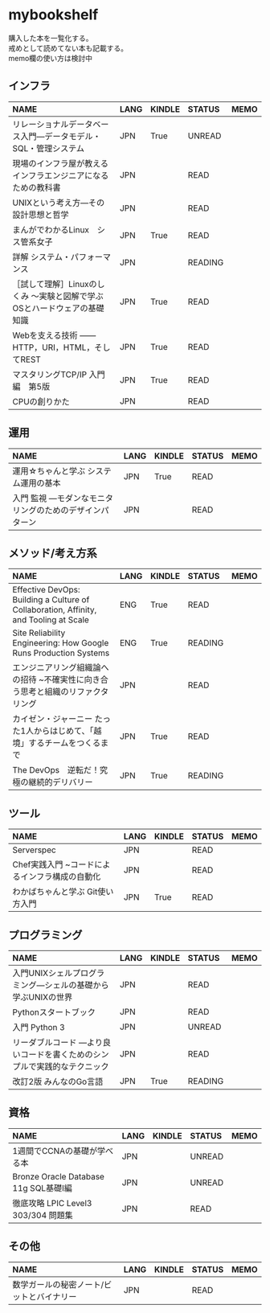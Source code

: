 # mybookshelf

購入した本を一覧化する。  
戒めとして読めてない本も記載する。  
memo欄の使い方は検討中

## インフラ

|NAME|LANG|KINDLE|STATUS|MEMO|
|:---|:---|:---|:---|:---|
|リレーショナルデータベース入門―データモデル・SQL・管理システム |JPN|True|UNREAD||
|現場のインフラ屋が教える インフラエンジニアになるための教科書|JPN||READ||
|UNIXという考え方―その設計思想と哲学|JPN||READ||
|まんがでわかるLinux　シス管系女子|JPN|True|READ||
|詳解 システム・パフォーマンス|JPN||READING||
|［試して理解］Linuxのしくみ ～実験と図解で学ぶOSとハードウェアの基礎知識|JPN|True|READ||
|Webを支える技術 ―― HTTP，URI，HTML，そしてREST|JPN|True|READ||
|マスタリングTCP/IP 入門編　第5版|JPN|True|READ||
|CPUの創りかた|JPN||READ||

## 運用

|NAME|LANG|KINDLE|STATUS|MEMO|
|:---|:---|:---|:---|:---|
|運用☆ちゃんと学ぶ システム運用の基本|JPN|True|READ||
|入門 監視 ―モダンなモニタリングのためのデザインパターン|JPN||READ||

## メソッド/考え方系

|NAME|LANG|KINDLE|STATUS|MEMO|
|:---|:---|:---|:---|:---|
|Effective DevOps: Building a Culture of Collaboration, Affinity, and Tooling at Scale|ENG|True|READ||
|Site Reliability Engineering: How Google Runs Production Systems|ENG|True|READING||
|エンジニアリング組織論への招待 ~不確実性に向き合う思考と組織のリファクタリング|JPN||READ||
|カイゼン・ジャーニー たった1人からはじめて、「越境」するチームをつくるまで|JPN|True|READ||
|The DevOps　逆転だ！究極の継続的デリバリー|JPN|True|READING||


## ツール

|NAME|LANG|KINDLE|STATUS|MEMO|
|:---|:---|:---|:---|:---|
|Serverspec|JPN||READ||
|Chef実践入門 ~コードによるインフラ構成の自動化|JPN||READ||
|わかばちゃんと学ぶ Git使い方入門|JPN|True|READ||

## プログラミング

|NAME|LANG|KINDLE|STATUS|MEMO|
|:---|:---|:---|:---|:---|
|入門UNIXシェルプログラミング―シェルの基礎から学ぶUNIXの世界|JPN||READ||
|Pythonスタートブック|JPN||READ||
|入門 Python 3|JPN||UNREAD||
|リーダブルコード ―より良いコードを書くためのシンプルで実践的なテクニック|JPN||READ||
|改訂2版 みんなのGo言語|JPN|True|READING|

## 資格

|NAME|LANG|KINDLE|STATUS|MEMO|
|:---|:---|:---|:---|:---|
|1週間でCCNAの基礎が学べる本|JPN||UNREAD||
|Bronze Oracle Database 11g SQL基礎I編|JPN||UNREAD||
|徹底攻略 LPIC Level3 303/304 問題集|JPN||READ||

## その他

|NAME|LANG|KINDLE|STATUS|MEMO|
|:---|:---|:---|:---|:---|
|数学ガールの秘密ノート/ビットとバイナリー|JPN||READ||
